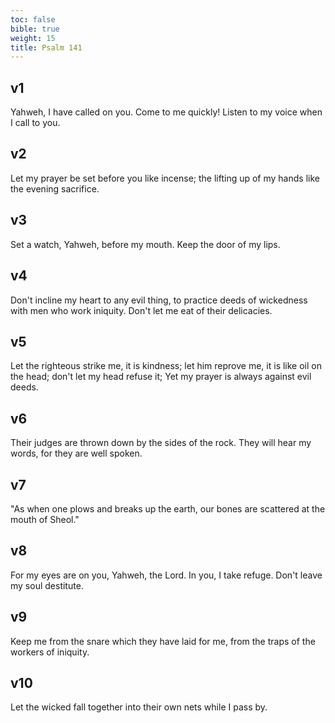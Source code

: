 ```yaml
---
toc: false
bible: true
weight: 15
title: Psalm 141
---
```




## v1 
Yahweh, I have called on you. Come to me quickly! Listen to my voice when I call to you. 

## v2 
Let my prayer be set before you like incense; the lifting up of my hands like the evening sacrifice. 

## v3 
Set a watch, Yahweh, before my mouth. Keep the door of my lips. 

## v4 
Don't incline my heart to any evil thing, to practice deeds of wickedness with men who work iniquity. Don't let me eat of their delicacies. 

## v5 
Let the righteous strike me, it is kindness; let him reprove me, it is like oil on the head; don't let my head refuse it; Yet my prayer is always against evil deeds. 

## v6 
Their judges are thrown down by the sides of the rock. They will hear my words, for they are well spoken. 

## v7 
"As when one plows and breaks up the earth, our bones are scattered at the mouth of Sheol." 

## v8 
For my eyes are on you, Yahweh, the Lord. In you, I take refuge. Don't leave my soul destitute. 

## v9 
Keep me from the snare which they have laid for me, from the traps of the workers of iniquity. 

## v10 
Let the wicked fall together into their own nets while I pass by.
